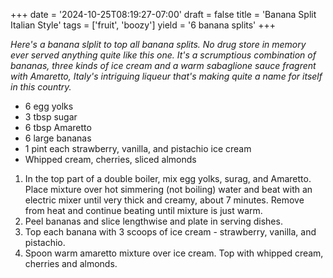 +++
date = '2024-10-25T08:19:27-07:00'
draft = false
title = 'Banana Split Italian Style'
tags = ['fruit', 'boozy']
yield = '6 banana splits'
+++

_Here's a banana slplit to top all banana splits. No drug store in memory ever served anything quite like this one._
_It's a scrumptious combination of bananas, three kinds of ice cream and a warm sabaglione sauce fragrent with Amaretto, Italy's intriguing liqueur that's making quite a name for itself in this country._

* 6 egg yolks
* 3 tbsp sugar
* 6 tbsp Amaretto
* 6 large bananas
* 1 pint each strawberry, vanilla, and pistachio ice cream
* Whipped cream, cherries, sliced almonds

1. In the top part of a double boiler, mix egg yolks, surag, and Amaretto. Place mixture over hot simmering (not boiling) water and beat with an electric mixer until very thick and creamy, about 7 minutes. Remove from heat and continue beating until mixture is just warm.
2. Peel bananas and slice lengthwise and plate in serving dishes. 
3. Top each banana with 3 scoops of ice cream - strawberry, vanilla, and pistachio.
4. Spoon warm amaretto mixture over ice cream. Top with whipped cream, cherries and almonds.

